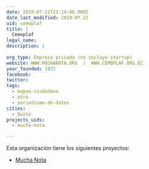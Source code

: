 ```yaml
---
date: 2019-07-21T23:14:06.000Z
date_last_modified: 2019-07-21
uid: cemoplaf
title: |
  Cemoplaf
legal_name: 
description: |
  
org_type: Empresa privada (no incluye startup)
website: WWW.MUCHANOTA.ORG  /  WWW.CEMOPLAF.ORG.EC
year_founded: 1972
facebook: 
twitter: 
tags:
  - mapeo-ciudadano
  - otro
  - periodismo-de-datos
cities: 
  - Quito
projects_uids:
  - mucha-nota

---
```


Esta organización tiene los siguientes proyectos:

- [Mucha Nota](/proyectos/mucha-nota)
